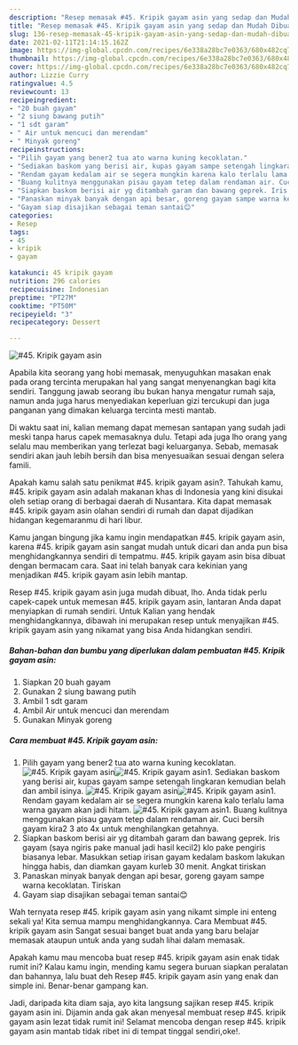```yaml
---
description: "Resep memasak #45. Kripik gayam asin yang sedap dan Mudah Dibuat"
title: "Resep memasak #45. Kripik gayam asin yang sedap dan Mudah Dibuat"
slug: 136-resep-memasak-45-kripik-gayam-asin-yang-sedap-dan-mudah-dibuat
date: 2021-02-11T21:14:15.162Z
image: https://img-global.cpcdn.com/recipes/6e338a28bc7e0363/680x482cq70/45-kripik-gayam-asin-foto-resep-utama.jpg
thumbnail: https://img-global.cpcdn.com/recipes/6e338a28bc7e0363/680x482cq70/45-kripik-gayam-asin-foto-resep-utama.jpg
cover: https://img-global.cpcdn.com/recipes/6e338a28bc7e0363/680x482cq70/45-kripik-gayam-asin-foto-resep-utama.jpg
author: Lizzie Curry
ratingvalue: 4.5
reviewcount: 13
recipeingredient:
- "20 buah gayam"
- "2 siung bawang putih"
- "1 sdt garam"
- " Air untuk mencuci dan merendam"
- " Minyak goreng"
recipeinstructions:
- "Pilih gayam yang bener2 tua ato warna kuning kecoklatan."
- "Sediakan baskom yang berisi air, kupas gayam sampe setengah lingkaran kemudian belah dan ambil isinya."
- "Rendam gayam kedalam air se segera mungkin karena kalo terlalu lama warna gayam akan jadi hitam."
- "Buang kulitnya menggunakan pisau gayam tetep dalam rendaman air. Cuci bersih gayam kira2 3 ato 4x untuk menghilangkan getahnya."
- "Siapkan baskom berisi air yg ditambah garam dan bawang geprek. Iris gayam (saya ngiris pake manual jadi hasil kecil2) klo pake pengiris biasanya lebar. Masukkan setiap irisan gayam kedalam baskom lakukan hingga habis, dan diamkan gayam kurleb 30 menit. Angkat tiriskan"
- "Panaskan minyak banyak dengan api besar, goreng gayam sampe warna kecoklatan. Tiriskan"
- "Gayam siap disajikan sebagai teman santai😊"
categories:
- Resep
tags:
- 45
- kripik
- gayam

katakunci: 45 kripik gayam 
nutrition: 296 calories
recipecuisine: Indonesian
preptime: "PT27M"
cooktime: "PT50M"
recipeyield: "3"
recipecategory: Dessert

---
```



![#45. Kripik gayam asin](https://img-global.cpcdn.com/recipes/6e338a28bc7e0363/680x482cq70/45-kripik-gayam-asin-foto-resep-utama.jpg)

Apabila kita seorang yang hobi memasak, menyuguhkan masakan enak pada orang tercinta merupakan hal yang sangat menyenangkan bagi kita sendiri. Tanggung jawab seorang ibu bukan hanya mengatur rumah saja, namun anda juga harus menyediakan keperluan gizi tercukupi dan juga panganan yang dimakan keluarga tercinta mesti mantab.

Di waktu  saat ini, kalian memang dapat memesan santapan yang sudah jadi meski tanpa harus capek memasaknya dulu. Tetapi ada juga lho orang yang selalu mau memberikan yang terlezat bagi keluarganya. Sebab, memasak sendiri akan jauh lebih bersih dan bisa menyesuaikan sesuai dengan selera famili. 



Apakah kamu salah satu penikmat #45. kripik gayam asin?. Tahukah kamu, #45. kripik gayam asin adalah makanan khas di Indonesia yang kini disukai oleh setiap orang di berbagai daerah di Nusantara. Kita dapat memasak #45. kripik gayam asin olahan sendiri di rumah dan dapat dijadikan hidangan kegemaranmu di hari libur.

Kamu jangan bingung jika kamu ingin mendapatkan #45. kripik gayam asin, karena #45. kripik gayam asin sangat mudah untuk dicari dan anda pun bisa menghidangkannya sendiri di tempatmu. #45. kripik gayam asin bisa dibuat dengan bermacam cara. Saat ini telah banyak cara kekinian yang menjadikan #45. kripik gayam asin lebih mantap.

Resep #45. kripik gayam asin juga mudah dibuat, lho. Anda tidak perlu capek-capek untuk memesan #45. kripik gayam asin, lantaran Anda dapat menyiapkan di rumah sendiri. Untuk Kalian yang hendak menghidangkannya, dibawah ini merupakan resep untuk menyajikan #45. kripik gayam asin yang nikamat yang bisa Anda hidangkan sendiri.

<!--inarticleads1-->

##### Bahan-bahan dan bumbu yang diperlukan dalam pembuatan #45. Kripik gayam asin:

1. Siapkan 20 buah gayam
1. Gunakan 2 siung bawang putih
1. Ambil 1 sdt garam
1. Ambil  Air untuk mencuci dan merendam
1. Gunakan  Minyak goreng




<!--inarticleads2-->

##### Cara membuat #45. Kripik gayam asin:

1. Pilih gayam yang bener2 tua ato warna kuning kecoklatan.
<img src="https://img-global.cpcdn.com/steps/bb4b91b097d1f211/160x128cq70/45-kripik-gayam-asin-langkah-memasak-1-foto.jpg" alt="#45. Kripik gayam asin"><img src="https://img-global.cpcdn.com/steps/ce128f01a5c31f59/160x128cq70/45-kripik-gayam-asin-langkah-memasak-1-foto.jpg" alt="#45. Kripik gayam asin">1. Sediakan baskom yang berisi air, kupas gayam sampe setengah lingkaran kemudian belah dan ambil isinya.
<img src="https://img-global.cpcdn.com/steps/56b4f934f64b1877/160x128cq70/45-kripik-gayam-asin-langkah-memasak-2-foto.jpg" alt="#45. Kripik gayam asin"><img src="https://img-global.cpcdn.com/steps/662ec6d60ed7792c/160x128cq70/45-kripik-gayam-asin-langkah-memasak-2-foto.jpg" alt="#45. Kripik gayam asin">1. Rendam gayam kedalam air se segera mungkin karena kalo terlalu lama warna gayam akan jadi hitam.
<img src="https://img-global.cpcdn.com/steps/29d8a7062fc9d7ce/160x128cq70/45-kripik-gayam-asin-langkah-memasak-3-foto.jpg" alt="#45. Kripik gayam asin">1. Buang kulitnya menggunakan pisau gayam tetep dalam rendaman air. Cuci bersih gayam kira2 3 ato 4x untuk menghilangkan getahnya.
1. Siapkan baskom berisi air yg ditambah garam dan bawang geprek. Iris gayam (saya ngiris pake manual jadi hasil kecil2) klo pake pengiris biasanya lebar. Masukkan setiap irisan gayam kedalam baskom lakukan hingga habis, dan diamkan gayam kurleb 30 menit. Angkat tiriskan
1. Panaskan minyak banyak dengan api besar, goreng gayam sampe warna kecoklatan. Tiriskan
1. Gayam siap disajikan sebagai teman santai😊




Wah ternyata resep #45. kripik gayam asin yang nikamt simple ini enteng sekali ya! Kita semua mampu menghidangkannya. Cara Membuat #45. kripik gayam asin Sangat sesuai banget buat anda yang baru belajar memasak ataupun untuk anda yang sudah lihai dalam memasak.

Apakah kamu mau mencoba buat resep #45. kripik gayam asin enak tidak rumit ini? Kalau kamu ingin, mending kamu segera buruan siapkan peralatan dan bahannya, lalu buat deh Resep #45. kripik gayam asin yang enak dan simple ini. Benar-benar gampang kan. 

Jadi, daripada kita diam saja, ayo kita langsung sajikan resep #45. kripik gayam asin ini. Dijamin anda gak akan menyesal membuat resep #45. kripik gayam asin lezat tidak rumit ini! Selamat mencoba dengan resep #45. kripik gayam asin mantab tidak ribet ini di tempat tinggal sendiri,oke!.

